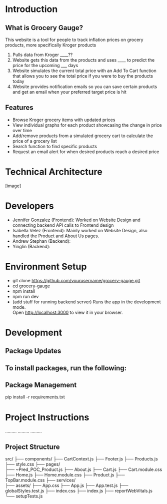 
# Introduction

## What is Grocery Gauge? 
This website is a tool for people to track inflation prices on grocery products, more specifically Kroger products
1. Pulls data from Kroger ____??
2. Website gets this data from the products and uses ____ to predict the price for the upcoming ___ days
3. Website simulates the current total price with an Add To Cart function that allows you to see the total price if you were to buy the products today
4. Website provides notification emails so you can save certain products and get an email when your preferred target price is hit

## Features
- Browse Kroger grocery items with updated prices
- View individual graphs for each product showcasing the change in price over time
- Add/remove products from a simulated grocery cart to calculate the price of a grocery list
- Search function to find specific products
- Request an email alert for when desired products reach a desired price

# Technical Architecture 
[image]

# Developers 
- Jennifer Gonzalez (Frontend): Worked on Website Design and connecting backend API calls to Frontend design
- Isabella Velez (Frontend): Mainly worked on Website Design, also handled the Product and About Us pages.
- Andrew Stephan (Backend):
- Yinglin (Backend):
# Environment Setup
- git clone https://github.com/yourusername/grocery-gauge.git
- cd grocery-gauge
- npm install
- npm run dev
- (add stuff for running backend server)
Runs the app in the development mode.\
Open [http://localhost:3000](http://localhost:3000) to view it in your browser.
# Development 
## Package Updates 
## To install packages, run the following:


## Package Management 
pip install -r requirements.txt
# Project Instructions 
.........
.........
.........

## Project Structure
src/
├── components/
  ├── CartContext.js
  ├── Footer.js
  ├── Products.js
  ├── style.css
├── pages/   
  ├── ~Pred_POC_Product.js
  ├── About.js
  ├── Cart.js
  ├── Cart.module.css
  ├── Home.js
  ├── Home.module.css
  ├── Product.js
  ├── TopBar.module.css
├── services/        
├── assets/
├── App.css
├── App.js 
├── App.test.js
├── globalStyles.test.js
├── index.css
├── index.js
├── reportWebVitals.js
└── setupTests.js      
